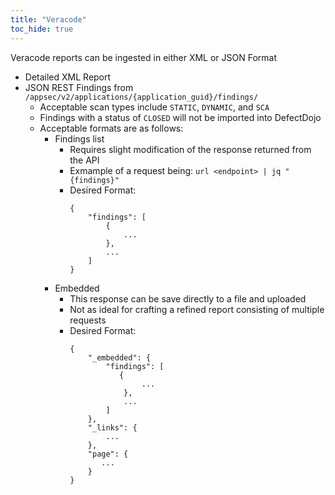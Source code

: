 ```yaml
---
title: "Veracode"
toc_hide: true
---
```


Veracode reports can be ingested in either XML or JSON Format

- Detailed XML Report
- JSON REST Findings from `/appsec/v2/applications/{application_guid}/findings/`
  - Acceptable scan types include `STATIC`, `DYNAMIC`, and `SCA`
  - Findings with a status of `CLOSED` will not be imported into DefectDojo
  - Acceptable formats are as follows:
    - Findings list
      - Requires slight modification of the response returned from the API
      - Exmample of a request being: `url <endpoint> | jq "{findings}"`
      - Desired Format:
        ```
        {
            "findings": [
                {
                    ...
                },
                ...
            ]
        }
        ```
    - Embedded 
      - This response can be save directly to a file and uploaded
      - Not as ideal for crafting a refined report consisting of multiple requests
      - Desired Format:
        ```
        {
            "_embedded": {
                "findings": [
                   {
                        ...
                    },
                    ... 
                ]
            },
            "_links": {
                ...
            },
            "page": {
               ...
            }
        }
        ```
